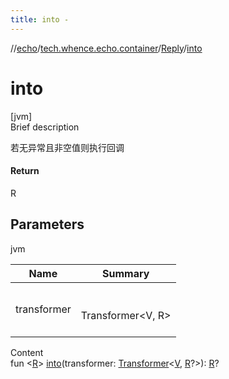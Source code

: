 ```yaml
---
title: into -
---
```

//[echo](../../index.md)/[tech.whence.echo.container](../index.md)/[Reply](index.md)/[into](into.md)



# into  
[jvm]  
Brief description  


若无异常且非空值则执行回调



#### Return  


R



## Parameters  
  
jvm  
  
|  Name|  Summary| 
|---|---|
| transformer| <br><br>Transformer<V, R><br><br>
  
  
Content  
fun <[R](into.md)> [into](into.md)(transformer: [Transformer](../../tech.whence.echo.function/-transformer/index.md)<[V](index.md), [R](into.md)?>): [R](into.md)?  



